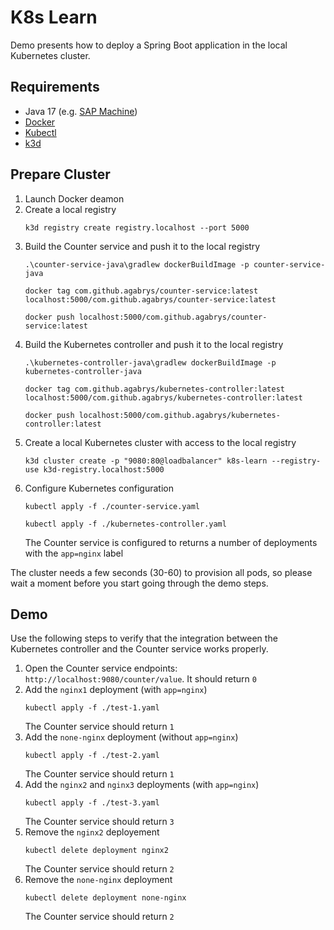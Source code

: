 # K8s Learn

Demo presents how to deploy a Spring Boot application in the local Kubernetes cluster.

## Requirements

* Java 17 (e.g. [SAP Machine](https://sapmachine.io/))
* [Docker](https://docs.docker.com/get-docker/)
* [Kubectl](https://kubernetes.io/docs/tasks/tools/#kubectl)
* [k3d](https://k3d.io/)

## Prepare Cluster

1. Launch Docker deamon
2. Create a local registry
   ```shell
   k3d registry create registry.localhost --port 5000
   ```
3. Build the Counter service and push it to the local registry
   ```shell
   .\counter-service-java\gradlew dockerBuildImage -p counter-service-java
   ```
   ```shell
   docker tag com.github.agabrys/counter-service:latest localhost:5000/com.github.agabrys/counter-service:latest
   ```
   ```shell
   docker push localhost:5000/com.github.agabrys/counter-service:latest
   ```
4. Build the Kubernetes controller and push it to the local registry
   ```shell
   .\kubernetes-controller-java\gradlew dockerBuildImage -p kubernetes-controller-java
   ```
   ```shell
   docker tag com.github.agabrys/kubernetes-controller:latest localhost:5000/com.github.agabrys/kubernetes-controller:latest
   ```
   ```shell
   docker push localhost:5000/com.github.agabrys/kubernetes-controller:latest
   ```
5. Create a local Kubernetes cluster with access to the local registry
   ```shell
   k3d cluster create -p "9080:80@loadbalancer" k8s-learn --registry-use k3d-registry.localhost:5000
   ```
6. Configure Kubernetes configuration
   ```shell
   kubectl apply -f ./counter-service.yaml
   ```
   ```shell
   kubectl apply -f ./kubernetes-controller.yaml
   ```
   The Counter service is configured to returns a number of deployments with the `app=nginx` label

The cluster needs a few seconds (30-60) to provision all pods, so please wait a moment before you start going through the demo steps.

## Demo

Use the following steps to verify that the integration between the Kubernetes controller and the Counter service works properly.

1. Open the Counter service endpoints: `http://localhost:9080/counter/value`. It should return `0`
2. Add the `nginx1` deployment (with `app=nginx`)
   ```shell
   kubectl apply -f ./test-1.yaml
   ```
   The Counter service should return `1`
3. Add the `none-nginx` deployment (without `app=nginx`)
   ```shell
   kubectl apply -f ./test-2.yaml
   ```
   The Counter service should return `1`
4. Add the `nginx2` and `nginx3` deployments (with `app=nginx`)
   ```shell
   kubectl apply -f ./test-3.yaml
   ```
   The Counter service should return `3`
5. Remove the `nginx2` deployement
   ```shell
   kubectl delete deployment nginx2
   ```
   The Counter service should return `2`
6. Remove the `none-nginx` deployment
   ```shell
   kubectl delete deployment none-nginx
   ```
   The Counter service should return `2`
